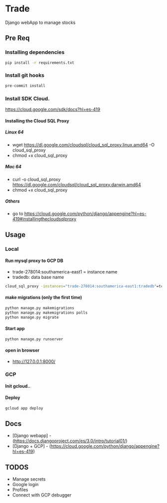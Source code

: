 # Trade
Django webApp to manage stocks

## Pre Req

### Installing dependencies
```bash
pip install -r requirements.txt
```

### Install git hooks
```bash
pre-commit install
```

### Install SDK Cloud.
https://cloud.google.com/sdk/docs?hl=es-419


#### Installing the Cloud SQL Proxy

##### Linux 64
* wget https://dl.google.com/cloudsql/cloud_sql_proxy.linux.amd64 -O cloud_sql_proxy
* chmod +x cloud_sql_proxy

##### Mac 64
* curl -o cloud_sql_proxy https://dl.google.com/cloudsql/cloud_sql_proxy.darwin.amd64
* chmod +x cloud_sql_proxy

##### Others

* go to https://cloud.google.com/python/django/appengine?hl=es-419#installingthecloudsqlproxy


## Usage

### Local

#### Run mysql proxy to GCP DB

* trade-278014:southamerica-east1 = instance name
* tradedb: data base name

```bash
cloud_sql_proxy -instances="trade-278014:southamerica-east1:tradedb"=tcp:3306
```

#### make migrations (only the first time)
```bash
python manage.py makemigrations
python manage.py makemigrations polls
python manage.py migrate
```

#### Start app
```bash
python manage.py runserver
```
#### open in browser
* http://127.0.0.1:8000/

### GCP

#### Init gcloud..

#### Deploy
```bash
gcloud app deploy
```

## Docs

* [Django webapp] - (https://docs.djangoproject.com/es/3.0/intro/tutorial01/)
* [Django + GCP] - (https://cloud.google.com/python/django/appengine?hl=es-419)

## TODOS

- Manage secrets
- Google login
- Profiles
- Connect with GCP debugger
